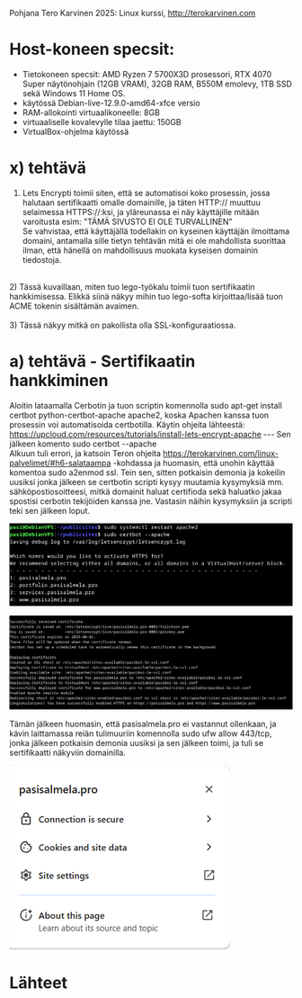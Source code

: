 Pohjana Tero Karvinen 2025: Linux kurssi, http://terokarvinen.com

# Host-koneen specsit:

- Tietokoneen specsit: AMD Ryzen 7 5700X3D prosessori, RTX 4070 Super näytönohjain (12GB VRAM), 32GB RAM, B550M emolevy, 1TB SSD sekä Windows 11 Home OS.
- käytössä Debian-live-12.9.0-amd64-xfce versio
- RAM-allokointi virtuaalikoneelle: 8GB
- virtuaaliselle kovalevylle tilaa jaettu: 150GB
- VirtualBox-ohjelma käytössä

# x) tehtävä

1) Lets Encrypti toimii siten, että se automatisoi koko prosessin, jossa halutaan sertifikaatti omalle domainille, ja täten HTTP:// muuttuu selaimessa HTTPS://:ksi, ja yläreunassa ei näy käyttäjille mitään varoitusta esim: "TÄMÄ SIVUSTO EI OLE TURVALLINEN" <br>
Se vahvistaa, että käyttäjällä todellakin on kyseinen käyttäjän ilmoittama domaini, antamalla sille tietyn tehtävän mitä ei ole mahdollista suorittaa ilman, että hänellä on mahdollisuus muokata kyseisen domainin tiedostoja.
<br>
2) Tässä kuvaillaan, miten tuo lego-työkalu toimii tuon sertifikaatin hankkimisessa. Elikkä siinä näkyy mihin tuo lego-softa kirjoittaa/lisää tuon ACME tokenin sisältämän avaimen.
<br>
<br>
3) Tässä näkyy mitkä on pakollista olla SSL-konfiguraatiossa.
<br>

# a) tehtävä - Sertifikaatin hankkiminen

Aloitin lataamalla Cerbotin ja tuon scriptin komennolla sudo apt-get install certbot python-certbot-apache apache2, koska Apachen kanssa tuon prosessin voi automatisoida certbotilla. Käytin ohjeita lähteestä: https://upcloud.com/resources/tutorials/install-lets-encrypt-apache  --- Sen jälkeen komento sudo certbot --apache
<br>
Alkuun tuli errori, ja katsoin Teron ohjeita https://terokarvinen.com/linux-palvelimet/#h6-salataampa -kohdassa ja huomasin, että unohin käyttää komentoa sudo a2enmod ssl. Tein sen, sitten potkaisin demonia ja kokeilin uusiksi jonka jälkeen se certbotin scripti kysyy muutamia kysymyksiä mm. sähköpostiosoitteesi, mitkä domainit haluat certifioda sekä haluatko jakaa spostisi cerbotin tekijöiden kanssa jne. Vastasin näihin kysymyksiin ja scripti teki sen jälkeen loput. 

![Alt Text](images/Week6image1.png)

![Alt Text](images/Week6image2.png)

Tämän jälkeen huomasin, että pasisalmela.pro ei vastannut ollenkaan, ja kävin laittamassa reiän tulimuuriin komennolla sudo ufw allow 443/tcp, jonka jälkeen potkaisin demonia uusiksi ja sen jälkeen toimi, ja tuli se sertifikaatti näkyviin domainilla.  

![Alt Text](images/Week6image3.png)



# Lähteet



